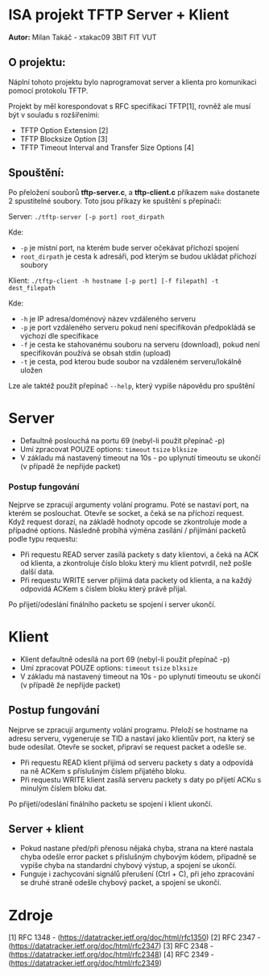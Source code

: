 ISA projekt
TFTP Server + Klient
===
**Autor:** Milan Takáč - xtakac09
3BIT FIT VUT

O projektu:
---
Náplní tohoto projektu bylo naprogramovat server a klienta pro komunikaci
pomocí protokolu TFTP.

Projekt by měl korespondovat s RFC specifikací TFTP[1], rovněž ale musí
být v souladu s rozšířeními:

- TFTP Option Extension [2]
- TFTP Blocksize Option [3]
- TFTP Timeout Interval and Transfer Size Options [4]
  
Spouštění:
---
Po přeložení souborů **tftp-server.c**, a **tftp-client.c** příkazem `make` dostanete 2 spustitelné soubory.
Toto jsou příkazy ke spuštění s přepínači:

Server: `./tftp-server [-p port] root_dirpath`

Kde:
*  `-p` je místní port, na kterém bude server očekávat příchozí spojení
*  `root_dirpath` je cesta k adresáři, pod kterým se budou ukládat příchozí soubory

Klient: `./tftp-client -h hostname [-p port] [-f filepath] -t dest_filepath`

Kde:
*  `-h` je IP adresa/doménový název vzdáleného serveru
*  `-p` je port vzdáleného serveru
pokud není specifikován předpokládá se výchozí dle specifikace
*  `-f` je cesta ke stahovanému souboru na serveru (download),
pokud není specifikován používá se obsah stdin (upload)
*  `-t` je cesta, pod kterou bude soubor na vzdáleném serveru/lokálně uložen

Lze ale taktéž použít přepínač `--help`, který vypíše nápovědu pro spuštění

**Server**
===
- Defaultně poslouchá na portu 69 (nebyl-li použit přepínač -p)
- Umí zpracovat POUZE options:
`timeout` 
`tsize` 
`blksize`
- V základu má nastavený timeout na 10s - po uplynutí timeoutu se ukončí (v případě že nepřijde packet)

### Postup fungování
Nejprve se zpracují argumenty volání programu.
Poté se nastaví port, na kterém se poslouchat.
Otevře se socket, a čeká se na příchozí request. 
Když request dorazí, na základě hodnoty opcode se zkontroluje mode a případné options.
Následně probíhá výměna zasílání / přijímání packetů podle typu requestu:
- Při requestu READ server zasílá packety s daty klientovi, a čeká na ACK od klienta,  a zkontroluje číslo bloku který mu klient potvrdil, než pošle další data.
- Při requestu WRITE server přijímá data packety od klienta, a na každý odpovídá ACKem s číslem bloku který právě přijal.

Po přijetí/odeslání finálního packetu se spojení i server ukončí.

**Klient**
===
- Klient defaultně odesílá na port 69 (nebyl-li použit přepínač -p)
- Umí zpracovat POUZE options:
`timeout` 
`tsize` 
`blksize`
- V základu má nastavený timeout na 10s - po uplynutí timeoutu se ukončí (v případě že nepřijde packet)

## Postup fungování
Nejprve se zpracují argumenty volání programu.
Přeloží se hostname na adresu serveru, vygeneruje se TID a nastaví jako klientův port, na který se bude odesílat.
Otevře se socket, připraví se request packet a odešle se. 
- Při requestu READ klient přijímá od serveru packety s daty a odpovídá na ně ACKem s příslušným číslem přijatého bloku.
- Při requestu WRITE klient zasílá serveru packety s daty po přijetí ACKu s minulým číslem bloku dat.

Po přijetí/odeslání finálního packetu se spojení i klient ukončí.

## Server + klient
- Pokud nastane před/při přenosu nějaká chyba, strana na které nastala chyba odešle error packet s příslušným chybovým kódem, případně se vypíše chyba na standardní chybový výstup, a spojení se ukončí.
- Funguje i zachycování signálů přerušení (Ctrl + C), při jeho zpracování se druhé straně odešle chybový packet, a spojení se ukončí.

**Zdroje**
===
[1] RFC 1348 - (https://datatracker.ietf.org/doc/html/rfc1350)
[2] RFC 2347 - (https://datatracker.ietf.org/doc/html/rfc2347)
[3] RFC 2348 - (https://datatracker.ietf.org/doc/html/rfc2348)
[4] RFC 2349 - (https://datatracker.ietf.org/doc/html/rfc2349)